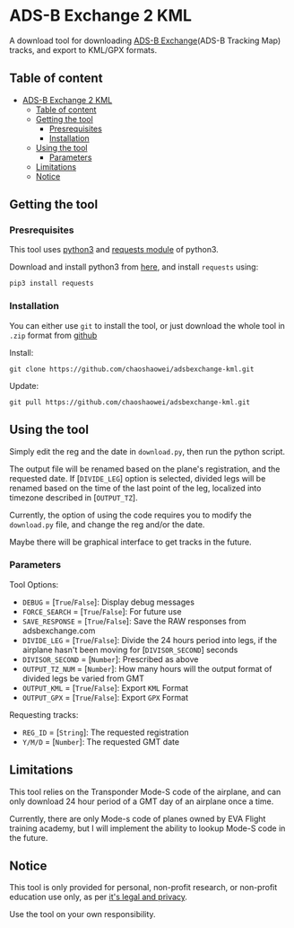 # ADS-B Exchange 2 KML

A download tool for downloading [ADS-B Exchange](https://globe.adsbexchange.com/)(ADS-B Tracking Map) tracks, and export to KML/GPX formats.

## Table of content

- [ADS-B Exchange 2 KML](#ads-b-exchange-2-kml)
  - [Table of content](#table-of-content)
  - [Getting the tool](#getting-the-tool)
    - [Presrequisites](#presrequisites)
    - [Installation](#installation)
  - [Using the tool](#using-the-tool)
    - [Parameters](#parameters)
  - [Limitations](#limitations)
  - [Notice](#notice)

## Getting the tool

### Presrequisites

This tool uses [python3](https://www.python.org/) and [requests module](https://pypi.org/project/requests/) of python3.

Download and install python3 from [here](https://www.python.org/downloads/), and install `requests` using:

```
pip3 install requests
```

### Installation

You can either use `git` to install the tool, or just download the whole tool in `.zip` format from [github](https://github.com/chaoshaowei/adsbexchange-kml/archive/refs/heads/master.zip)

Install:
```
git clone https://github.com/chaoshaowei/adsbexchange-kml.git
```

Update:
```
git pull https://github.com/chaoshaowei/adsbexchange-kml.git
```

## Using the tool

Simply edit the reg and the date in `download.py`, then run the python script.

The output file will be renamed based on the plane's registration, and the requested date. If [`DIVIDE_LEG`] option is selected, divided legs will be renamed based on the time of the last point of the leg, localized into timezone described in [`OUTPUT_TZ`].

Currently, the option of using the code requires you to modify the `download.py` file, and change the reg and/or the date.

Maybe there will be graphical interface to get tracks in the future.

### Parameters

Tool Options:

* `DEBUG` = [`True`/`False`]: Display debug messages
* `FORCE_SEARCH` = [`True`/`False`]: For future use
* `SAVE_RESPONSE` = [`True`/`False`]: Save the RAW responses from adsbexchange.com
* `DIVIDE_LEG` = [`True`/`False`]: Divide the 24 hours period into legs, if the airplane hasn't been moving for [`DIVISOR_SECOND`] seconds
* `DIVISOR_SECOND` = [`Number`]: Prescribed as above
* `OUTPUT_TZ_NUM` = [`Number`]: How many hours will the output format of divided legs be varied from GMT
* `OUTPUT_KML` = [`True`/`False`]: Export `KML` Format
* `OUTPUT_GPX` = [`True`/`False`]: Export `GPX` Format

Requesting tracks:

* `REG_ID` = [`String`]: The requested registration
* `Y/M/D` = [`Number`]: The requested GMT date

## Limitations

This tool relies on the Transponder Mode-S code of the airplane, and can only download 24 hour period of a GMT day of an airplane once a time.

Currently, there are only Mode-s code of planes owned by EVA Flight training academy, but I will implement the ability to lookup Mode-S code in the future.

## Notice

This tool is only provided for personal, non-profit research, or non-profit education use only, as per [it's legal and privacy](https://www.adsbexchange.com/legal-and-privacy/).

Use the tool on your own responsibility.

